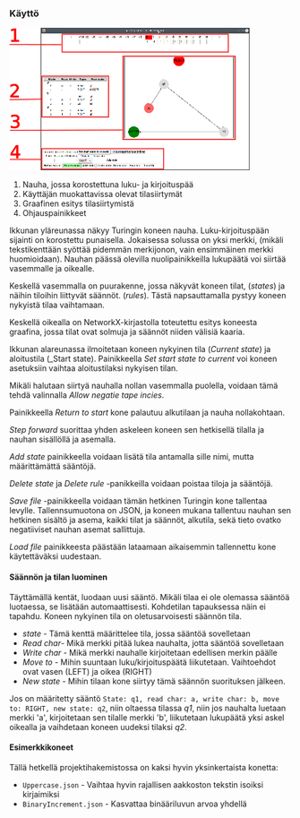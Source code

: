 
### Käyttö

![Käyttöliittymä](jaturing_gui.png)

1. Nauha, jossa korostettuna luku- ja kirjoituspää
2. Käyttäjän muokattavissa olevat tilasiirtymät
3. Graafinen esitys tilasiirtymistä
4. Ohjauspainikkeet

Ikkunan yläreunassa näkyy Turingin koneen nauha. Luku-kirjoituspään sijainti on korostettu punaisella.
Jokaisessa solussa on yksi merkki, (mikäli tekstikenttään syöttää pidemmän merkijonon, vain ensimmäinen merkki huomioidaan). Nauhan päässä olevilla nuolipainikkeilla lukupäätä voi siirtää vasemmalle ja oikealle.

Keskellä vasemmalla on puurakenne, jossa näkyvät koneen tilat, (_states_) ja näihin tiloihin liittyvät säännöt. (_rules_). Tästä napsauttamalla pystyy koneen nykyistä tilaa vaihtamaan.

Keskellä oikealla on NetworkX-kirjastolla toteutettu esitys koneesta graafina, jossa tilat ovat solmuja ja säännöt niiden välisiä kaaria.

Ikkunan alareunassa ilmoitetaan koneen nykyinen tila (_Current state_) ja aloitustila (_Start state). Painikkeella _Set start state to current_ voi koneen asetuksiin vaihtaa aloitustilaksi nykyisen tilan.

Mikäli halutaan siirtyä nauhalla nollan vasemmalla puolella, voidaan tämä tehdä valinnalla _Allow negatie tape incies_.

Painikkeella _Return to start_ kone palautuu alkutilaan ja nauha nollakohtaan.

_Step forward_ suorittaa yhden askeleen koneen sen hetkisellä tilalla ja nauhan sisällöllä ja asemalla.

_Add state_ painikkeella voidaan lisätä tila antamalla sille nimi, mutta määrittämättä sääntöjä.

_Delete state_ ja _Delete rule_ -panikkeilla voidaan poistaa tiloja ja sääntöjä.

_Save file_ -painikkeella voidaan tämän hetkinen Turingin kone tallentaa levylle. Tallennsumuotona on JSON, ja koneen mukana tallentuu nauhan sen hetkinen sisältö ja asema, kaikki tilat ja säännöt, alkutila, sekä tieto ovatko negatiiviset nauhan asemat sallittuja.

_Load file_ painikkeesta päästään lataamaan aikaisemmin tallennettu kone käytettäväksi uudestaan.

#### Säännön ja tilan luominen

Täyttämällä kentät, luodaan uusi sääntö. Mikäli tilaa ei ole olemassa sääntöä luotaessa, se lisätään automaattisesti. Kohdetilan tapauksessa näin ei tapahdu. Koneen nykyinen tila on oletusarvoisesti säännön tila.

* _state_ - Tämä kenttä määrittelee tila, jossa sääntöä sovelletaan
* _Read char_- Mikä merkki pitää lukea nauhalta, jotta sääntöä sovelletaan
* _Write char_ - Mikä merkki nauhalle kirjoitetaan edellisen merkin päälle
* _Move to_ - Mihin suuntaan luku/kirjoituspäätä liikutetaan. Vaihtoehdot ovat vasen (LEFT) ja oikea (RIGHT)
* _New state_ - Mihin tilaan kone siirtyy tämä säännön suorituksen jälkeen.

Jos on määritetty sääntö ```State: q1, read char: a, write char: b, move to: RIGHT, new state: q2```, niin oltaessa tilassa _q1_, niin jos nauhalta luetaan merkki 'a', kirjoitetaan sen tilalle merkki 'b', liikutetaan lukupäätä yksi askel oikealla ja vaihdetaan koneen uudeksi tilaksi _q2_.

#### Esimerkkikoneet

Tällä hetkellä projektihakemistossa on kaksi hyvin yksinkertaista konetta:

* ```Uppercase.json``` - Vaihtaa hyvin rajallisen aakkoston tekstin isoiksi kirjaimiksi
* ```BinaryIncrement.json``` - Kasvattaa binääriluvun arvoa yhdellä
